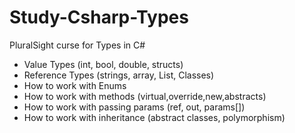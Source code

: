 # Study-Csharp-Types
PluralSight curse for Types in C#

- Value Types (int, bool, double, structs)
- Reference Types (strings, array, List, Classes)
- How to work with Enums
- How to work with methods (virtual,override,new,abstracts)
- How to work with passing params (ref, out, params[])
- How to work with inheritance (abstract classes, polymorphism)

